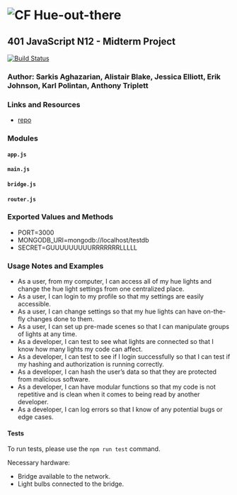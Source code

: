 ![CF](http://i.imgur.com/7v5ASc8.png) Hue-out-there
==============================================

## 401 JavaScript N12 - Midterm Project
[![Build Status](https://dev.azure.com/consultations/hue_out_there/_apis/build/status/hue_out_there?branchName=master)](https://dev.azure.com/consultations/hue_out_there/_build/latest?definitionId=1&branchName=development)

### Author: Sarkis Aghazarian, Alistair Blake, Jessica Elliott, Erik Johnson, Karl Polintan, Anthony Triplett

### Links and Resources
* [repo](https://dev.azure.com/consultations/hue_out_there/_git/hue_out_there?path=%2FREADME.md&version=GBmaster)

### Modules
#### `app.js`
#### `main.js`
#### `bridge.js`
#### `router.js`

### Exported Values and Methods
* PORT=3000
* MONGODB_URI=mongodb://localhost/testdb
* SECRET=GUUUUUUUUURRRRRRRLLLLL

### Usage Notes and Examples
* As a user, from my computer, I can access all of my hue lights and change the hue light settings from one centralized place.
* As a user, I can login to my profile so that my settings are easily accessible.
* As a user, I can change settings so that my hue lights can have on-the-fly changes done to them.
* As a user, I can set up pre-made scenes so that I can manipulate groups of lights at any time.
* As a developer, I can test to see what lights are connected so that I know how many lights my code can affect.
* As a developer, I can test to see if I login successfully so that I can test if my hashing and authorization is running correctly.
* As a developer, I can hash the user’s data so that they are protected from malicious software.
* As a developer, I can have modular functions so that my code is not repetitive and is clean when it comes to being read by another developer.
* As a developer, I can log errors so that I know of any potential bugs or edge cases.

#### Tests
 To run tests, please use the `npm run test` command.
 
 Necessary hardware: 
* Bridge available to the network.
* Light bulbs connected to the bridge.